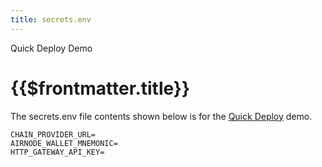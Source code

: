 ```yaml
---
title: secrets.env
---
```


<TitleSpan>Quick Deploy Demo</TitleSpan>

# {{$frontmatter.title}}

The secrets.env file contents shown below is for the [Quick Deploy](./) demo.

```
CHAIN_PROVIDER_URL=
AIRNODE_WALLET_MNEMONIC=
HTTP_GATEWAY_API_KEY=
```
